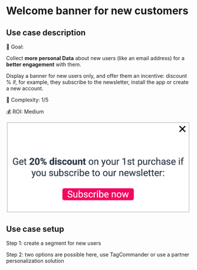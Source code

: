 # Welcome banner for new customers

## Use case description

🎯 Goal:

Collect **more personal Data** about new users (like an email address) for a **better engagement** with them.

Display a banner for new users only, and offer them an incentive: discount % if, for example, they subscribe to the newsletter, install the app or create a new account.

🔧 Complexity: 1/5

💰 ROI: Medium

![](<../../.gitbook/assets/nl (1).png>)

## Use case setup

Step 1: create a segment for new users

Step 2: two options are possible here, use TagCommander or use a partner personalization solution
